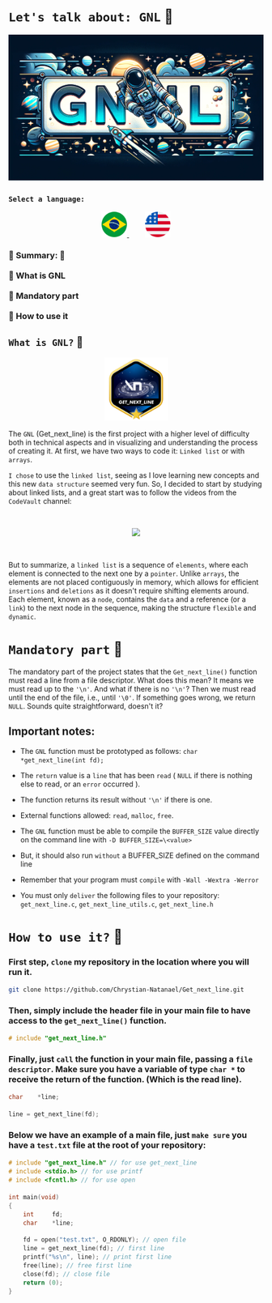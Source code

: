 # `Let's talk about: GNL` 💬

[<img src="https://raw.githubusercontent.com/Chrystian-Natanael/Aleatorios/master/Mycovers/CoverGNL.png" alt="libft_banner" width="1000">](https://github.com/Chrystian-Natanael/Aleatorios/blob/master/Mycovers/CoverGNL.png)

### `Select a language:`

<p align="center">
  <a href="https://github.com/Chrystian-Natanael/Get_next_line/blob/main/README_BR.md">
  <img src="https://github.com/Chrystian-Natanael/Aleatorios/raw/master/Flags/Round_Brazil_Flag.png" alt="libft" width="50">
  </a>
  &nbsp &nbsp &nbsp &nbsp
  <a href="https://github.com/Chrystian-Natanael/Get_next_line">
  <img src="https://github.com/Chrystian-Natanael/Aleatorios/raw/master/Flags/Round_EUA_Flag.png" alt="libft" width="50">
  </a>
</p>

<h3> 🦮 Summary: 🦮 <br>
<br>
<a href="https://github.com/Chrystian-Natanael/Get_next_line#what-is-gnl-" style="color: inherit; text-decoration: none;">🔗 What is GNL </a> <br> <br>
<a href="https://github.com/Chrystian-Natanael/Get_next_line#mandatory-part-" style="color: inherit; text-decoration: none;">🔗 Mandatory part </a> <br> <br>
<a href="https://github.com/Chrystian-Natanael/Get_next_line#how-to-use-it-" style="color: inherit; text-decoration: none;">🔗 How to use it </a>
<br>
</h3>

## `What is GNL?` 🤔

<p align="center">
  <a href="https://github.com/Chrystian-Natanael/Libft">
  <img src="https://github.com/Chrystian-Natanael/Aleatorios/raw/master/badges/get_next_linem.png" alt="libft" width="125">
  </a>
  <br>
</p>

The `GNL` (Get_next_line) is the first project with a higher level of difficulty both in technical aspects and in visualizing and understanding the process of creating it. At first, we have two ways to code it: `Linked list` or with `arrays`.
<br>

`I chose` to use the `linked list`, seeing as I love learning new concepts and this new `data structure` seemed very fun. So, I decided to start by studying about linked lists, and a great start was to follow the videos from the `CodeVault` channel:

<br>

<p align="center">
	<a href="https://www.youtube.com/watch?v=uBZHMkpsTfg">
	<img src="https://img.shields.io/badge/YouTube-FF0000?style=for-the-badge&logo=youtube&logoColor=white">
	</a>
</p>

<br>

But to summarize, a `linked list` is a sequence of `elements`, where each element is connected to the next one by a `pointer`. Unlike `arrays`, the elements are not placed contiguously in memory, which allows for efficient `insertions` and `deletions` as it doesn't require shifting elements around. Each element, known as a `node`, contains the `data` and a reference (or a `link`) to the next node in the sequence, making the structure `flexible` and `dynamic`.

# `Mandatory part` 📑

The mandatory part of the project states that the `Get_next_line()` function must read a line from a file descriptor. What does this mean? It means we must read up to the `'\n'`. And what if there is no `'\n'`? Then we must read until the end of the file, i.e., until `'\0'`. If something goes wrong, we return `NULL`. Sounds quite straightforward, doesn't it?

## Important notes:

- The `GNL` function must be prototyped as follows: `char *get_next_line(int fd);`

- The `return` value is a `line` that has been `read` ( `NULL` if there is nothing else to read, or an `error` occurred ).

- The function returns its result without `'\n'` if there is one.

- External functions allowed: `read`, `malloc`, `free`.

- The `GNL` function must be able to compile the `BUFFER_SIZE` value directly on the command line with `-D BUFFER_SIZE=\<value>`

- But, it should also run `without` a BUFFER_SIZE defined on the command line

- Remember that your program must `compile` with `-Wall -Wextra -Werror`

- You must only `deliver` the following files to your repository: `get_next_line.c`, `get_next_line_utils.c`, `get_next_line.h`

# `How to use it?` 🤔

### First step, `clone` my repository in the location where you will run it.

```bash
git clone https://github.com/Chrystian-Natanael/Get_next_line.git
```

### Then, simply include the header file in your main file to have access to the `get_next_line()` function.

```c
# include "get_next_line.h"
```

### Finally, just `call` the function in your main file, passing a `file descriptor`. Make sure you have a variable of type `char *` to receive the return of the function. (Which is the read line).

```c
char	*line;

line = get_next_line(fd);
```

### Below we have an example of a main file, just `make sure` you have a `test.txt` file at the root of your repository:

```c
# include "get_next_line.h" // for use get_next_line
# include <stdio.h> // for use printf
# include <fcntl.h> // for use open

int	main(void)
{
	int		fd;
	char	*line;

	fd = open("test.txt", O_RDONLY); // open file
	line = get_next_line(fd); // first line
	printf("%s\n", line); // print first line
	free(line); // free first line
	close(fd); // close file
	return (0);
}
```